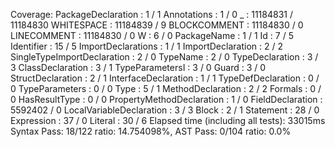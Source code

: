 Coverage:
  PackageDeclaration                      : 1 / 1
  Annotations                             : 1 / 0
  _                                       : 11184831 / 11184830
  WHITESPACE                              : 11184839 / 9
  BLOCKCOMMENT                            : 11184830 / 0
  LINECOMMENT                             : 11184830 / 0
  W                                       : 6 / 0
  PackageName                             : 1 / 1
  Id                                      : 7 / 5
  Identifier                              : 15 / 5
  ImportDeclarations                      : 1 / 1
  ImportDeclaration                       : 2 / 2
  SingleTypeImportDeclaration             : 2 / 0
  TypeName                                : 2 / 0
  TypeDeclaration                         : 3 / 3
  ClassDeclaration                        : 3 / 1
  TypeParametersI                         : 3 / 0
  Guard                                   : 3 / 0
  StructDeclaration                       : 2 / 1
  InterfaceDeclaration                    : 1 / 1
  TypeDefDeclaration                      : 0 / 0
  TypeParameters                          : 0 / 0
  Type                                    : 5 / 1
  MethodDeclaration                       : 2 / 2
  Formals                                 : 0 / 0
  HasResultType                           : 0 / 0
  PropertyMethodDeclaration               : 1 / 0
  FieldDeclaration                        : 5592402 / 0
  LocalVariableDeclaration                : 3 / 3
  Block                                   : 2 / 1
  Statement                               : 28 / 0
  Expression                              : 37 / 0
  Literal                                 : 30 / 6
Elapsed time (including all tests): 33015ms
Syntax Pass: 18/122 ratio: 14.754098%, AST Pass: 0/104 ratio: 0.0%
